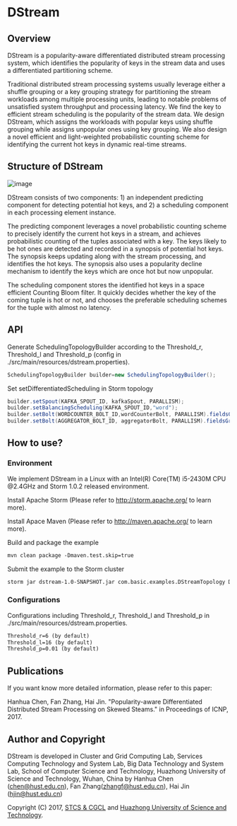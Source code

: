 # DStream

## Overview
DStream is a popularity-aware differentiated distributed stream processing system, which identifies the popularity of keys in the stream data and uses a differentiated partitioning scheme. 

Traditional distributed stream processing systems usually leverage either a shuffle grouping or a key grouping strategy for partitioning the stream workloads among multiple processing units, leading to notable problems of unsatisfied system throughput and processing latency. We find the key to efficient stream scheduling is the popularity of the stream data. We design DStream, which assigns the workloads with popular keys using shuffle grouping while assigns unpopular ones using key grouping. We also design a novel efficient and light-weighted probabilistic counting scheme for identifying the current hot keys in dynamic real-time streams.


## Structure of DStream

![image](https://github.com/DStream-Storm/DStream/raw/master/image/DStreamStructure.png)

DStream consists of two components: 1) an independent predicting component for detecting potential hot keys, and 2) a scheduling component in each processing element instance. 

The predicting component leverages a novel probabilistic counting scheme to precisely identify the current hot keys in a stream, and achieves probabilistic counting of the tuples associated with a key. The keys likely to be hot ones are detected and recorded in a synopsis of potential hot keys. The synopsis keeps updating along with the stream processing, and identifies the hot keys. The synopsis also uses a popularity decline mechanism to identify the keys which are once hot but now unpopular.

The scheduling component stores the identified hot keys in a space efficient Counting Bloom filter. It quickly decides whether the key of the coming tuple is hot or not, and chooses the preferable scheduling schemes for the tuple with almost no latency.




## API
Generate SchedulingTopologyBuilder according to the Threshold_r, Threshold_l and Threshold_p (config in ./src/main/resources/dstream.properties).

```java
SchedulingTopologyBuilder builder=new SchedulingTopologyBuilder();
```

Set setDifferentiatedScheduling in Storm topology

```java
builder.setSpout(KAFKA_SPOUT_ID, kafkaSpout, PARALLISM);
builder.setBalancingScheduling(KAFKA_SPOUT_ID,"word");
builder.setBolt(WORDCOUNTER_BOLT_ID,wordCounterBolt, PARALLISM).fieldsGrouping(Constraints.SPLITTER_BOLT_ID+builder.getSchedulingNum(), Constraints.nohotFileds, new Fields(Constraints.wordFileds)).shuffleGrouping(Constraints.SPLITTER_BOLT_ID+builder.getSchedulingNum(), Constraints.hotFileds);
builder.setBolt(AGGREGATOR_BOLT_ID, aggregatorBolt, PARALLISM).fieldsGrouping(WORDCOUNTER_BOLT_ID, new Fields(Constraints.wordFileds));
```


## How to use?
### Environment
We implement DStream in a Linux  with an Intel(R) Core(TM) i5-2430M CPU @2.4GHz and Storm 1.0.2 released environment. 

Install Apache Storm (Please refer to http://storm.apache.org/ to learn more).

Install Apace Maven (Please refer to http://maven.apache.org/ to learn more).

Build and package the example

```txt
mvn clean package -Dmaven.test.skip=true
```

Submit the example to the Storm cluster

```txt
storm jar dstream-1.0-SNAPSHOT.jar com.basic.examples.DStreamTopology DStreamTopology
```

### Configurations
Configurations including Threshold_r, Threshold_l and Threshold_p in ./src/main/resources/dstream.properties.

```txt
Threshold_r=6 (by default)
Threshold_l=16 (by default)
Threshold_p=0.01 (by default)
```


## Publications

If you want know more detailed information, please refer to this paper:

Hanhua Chen, Fan Zhang, Hai Jin. "Popularity-aware Differentiated Distributed Stream Processing on Skewed Steams." in Proceedings of ICNP, 2017.


## Author and Copyright

DStream is developed in Cluster and Grid Computing Lab, Services Computing Technology and System Lab, Big Data Technology and System Lab, School of Computer Science and Technology, Huazhong University of Science and Technology, Wuhan, China by Hanhua Chen (chen@hust.edu.cn), Fan Zhang(zhangf@hust.edu.cn), Hai Jin (hjin@hust.edu.cn)

Copyright (C) 2017, [STCS & CGCL](http://grid.hust.edu.cn/) and [Huazhong University of Science and Technology](http://www.hust.edu.cn).


